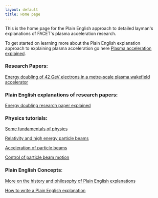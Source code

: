 ```yaml
---
layout: default
title: Home page
---
```


This is the home page for the Plain English approach to detailed layman's explanations of FACET's plasma acceleration research.

To get started on learning more about the Plain English explanation approach to explaining plasma acceleration go here [Plasma acceleration explained](/plasma-accel-explained.html).


### Research Papers:

[Energy doubling of 42 GeV electrons in a metre-scale plasma wakefield accelerator](/slac-pub-12363.pdf)


### Plain English explanations of research papers:

[Energy doubling research paper explained](/energy-doubling-exposition.html)


### Physics tutorials:

[Some fundamentals of physics](/principles-of-physics-tutorial.html)

[Relativity and high energy particle beams](/relativity-tutorial.html)

[Acceleration of particle beams](/beam-acceleration-tutorial.html)

[Control of particle beam motion](/beam-control-tutorial.html)


### Plain English Concepts:

[More on the history and philosophy of Plain English explanations](/plain-english-papers.html)

[How to write a Plain English explanation](/how-to-write-a-PEP.html)


